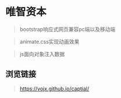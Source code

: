 # 唯智资本

> bootstrap响应式网页兼容pc端以及移动端<br/>

> animate.css实现动画效果<br/>

> js面向对象注入数据








## 浏览链接
>https://vojx.github.io/captial/
